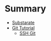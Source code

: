 # Summary

- [Substarate](./substrate.md)
- [Git Tutorial](./git/get-started.md)
    - [SSH Git](./git/ssh-git.md)
